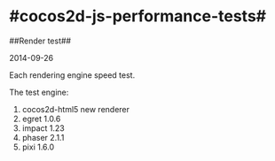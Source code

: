 #cocos2d-js-performance-tests#
============================

##Render test##

2014-09-26

Each rendering engine speed test.

The test engine:

1. cocos2d-html5 new renderer
2. egret 1.0.6 
3. impact 1.23
4. phaser 2.1.1
5. pixi 1.6.0